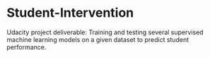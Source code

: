 # Student-Intervention
Udacity project deliverable: Training and testing several supervised machine learning models on a given dataset to predict student performance.
